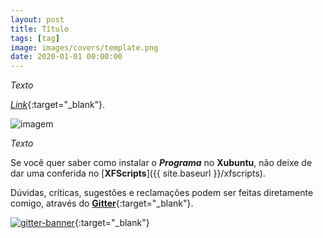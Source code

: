```yaml
---
layout: post
title: Título
tags: [tag]
image: images/covers/template.png
date: 2020-01-01 00:00:00
---
```


_Texto_

[_Link_](#){:target="_blank"}.

![imagem](https://xfscripts.rauldipeas.tk/images/imagem.png)

_Texto_

Se você quer saber como instalar o _**Programa**_ no **Xubuntu**, não deixe de dar uma conferida no [**XFScripts**]({{ site.baseurl }}/xfscripts).

Dúvidas, críticas, sugestões e reclamações podem ser feitas diretamente comigo, através do [**Gitter**](https://gitter.im/xfscripts/comunidade){:target="_blank"}.

[![gitter-banner](https://xfscripts.rauldipeas.tk/images/gitter-banner.png)](https://gitter.im/xfscripts/comunidade){:target="_blank"}